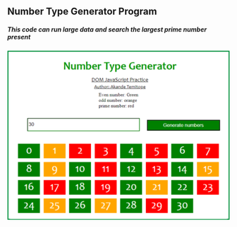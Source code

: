 ## Number Type Generator Program

##### This code can run large data and search the largest prime number present

<a href='https://topmark1.github.io/Number-Type-Generator/'>![Prime number](https://github.com/Topmark1/Number-Type-Generator/blob/master/Capture.PNG)</a>
